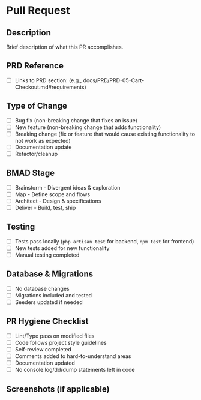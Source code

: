# Pull Request

## Description
Brief description of what this PR accomplishes.

## PRD Reference
- [ ] Links to PRD section: (e.g., docs/PRD/PRD-05-Cart-Checkout.md#requirements)

## Type of Change
- [ ] Bug fix (non-breaking change that fixes an issue)
- [ ] New feature (non-breaking change that adds functionality)
- [ ] Breaking change (fix or feature that would cause existing functionality to not work as expected)
- [ ] Documentation update
- [ ] Refactor/cleanup

## BMAD Stage
- [ ] Brainstorm - Divergent ideas & exploration
- [ ] Map - Define scope and flows
- [ ] Architect - Design & specifications
- [ ] Deliver - Build, test, ship

## Testing
- [ ] Tests pass locally (`php artisan test` for backend, `npm test` for frontend)
- [ ] New tests added for new functionality
- [ ] Manual testing completed

## Database & Migrations
- [ ] No database changes
- [ ] Migrations included and tested
- [ ] Seeders updated if needed

## PR Hygiene Checklist
- [ ] Lint/Type pass on modified files
- [ ] Code follows project style guidelines
- [ ] Self-review completed
- [ ] Comments added to hard-to-understand areas
- [ ] Documentation updated
- [ ] No console.log/dd/dump statements left in code

## Screenshots (if applicable)
